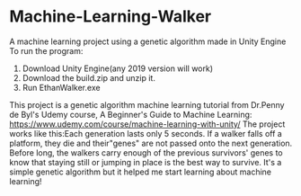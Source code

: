 # Machine-Learning-Walker
A machine learning project using a genetic algorithm made in Unity Engine
To run the program:
1. Download Unity Engine(any 2019 version will work)
2. Download the build.zip and unzip it.
3. Run EthanWalker.exe

This project is a genetic algorithm machine learning tutorial from Dr.Penny de Byl's Udemy course, A Beginner's Guide to Machine Learning:
https://www.udemy.com/course/machine-learning-with-unity/
The project works like this:Each generation lasts only 5 seconds. If a walker falls off a platform, they die and their"genes" are not
passed onto the next generation. Before long, the walkers carry enough of the previous survivors' genes to know that staying still
or jumping in place is the best way to survive. It's a simple genetic algorithm but it helped me start learning about machine learning!
